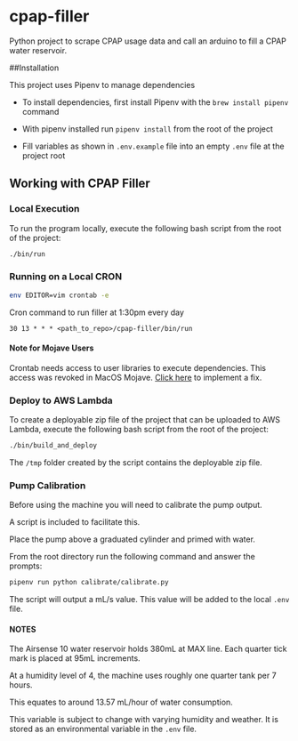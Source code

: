 # cpap-filler

Python project to scrape CPAP usage data and call an arduino to fill a CPAP water reservoir.

##Installation

This project uses Pipenv to manage dependencies

* To install dependencies, first install Pipenv with the `brew install pipenv` command

* With pipenv installed run `pipenv install` from the root of the project

* Fill variables as shown in `.env.example` file into an empty `.env` file at the project root


## Working with CPAP Filler
### Local Execution

To run the program locally, execute the following bash script from the root of the project:

```bash
./bin/run
```

### Running on a Local CRON

```bash
env EDITOR=vim crontab -e
```

Cron command to run filler at 1:30pm every day

`30 13 * * * <path_to_repo>/cpap-filler/bin/run`

#### Note for Mojave Users

Crontab needs access to user libraries to execute dependencies. This access was revoked in MacOS Mojave. [Click here](https://blog.bejarano.io/fixing-cron-jobs-in-mojave.html) to implement a fix. 

### Deploy to AWS Lambda

To create a deployable zip file of the project that can be uploaded to AWS Lambda, execute the following bash script from the root of the project:

```bash
./bin/build_and_deploy
```

The `/tmp` folder created by the script contains the deployable zip file.

### Pump Calibration

Before using the machine you will need to calibrate the pump output.

A script is included to facilitate this.

Place the pump above a graduated cylinder and primed with water.

From the root directory run the following command and answer the prompts:

```bash
pipenv run python calibrate/calibrate.py
```

The script will output a mL/s value. This value will be added to the local `.env` file.



#### NOTES

The Airsense 10 water reservoir holds 380mL at MAX line. 
Each quarter tick mark is placed at 95mL increments.

At a humidity level of 4, the machine uses roughly one quarter tank per 7 hours.

This equates to around 13.57 mL/hour of water consumption.

This variable is subject to change with varying humidity and weather. 
It is stored as an environmental variable in the `.env` file. 

